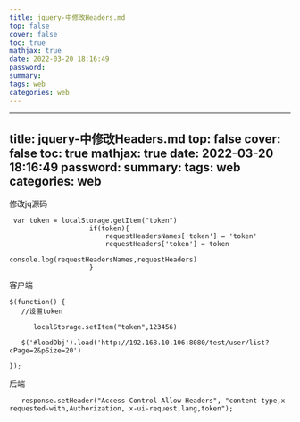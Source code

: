 ```yaml
---
title: jquery-中修改Headers.md
top: false
cover: false
toc: true
mathjax: true
date: 2022-03-20 18:16:49
password:
summary:
tags: web
categories: web
---
```

---
title: jquery-中修改Headers.md
top: false
cover: false
toc: true
mathjax: true
date: 2022-03-20 18:16:49
password:
summary:
tags: web
categories: web
---
修改jq源码
~~~
 var token = localStorage.getItem("token")
                    if(token){
                        requestHeadersNames['token'] = 'token'
                        requestHeaders['token'] = token
                        console.log(requestHeadersNames,requestHeaders)
                    }
~~~

客户端
~~~
$(function() {
   //设置token

      localStorage.setItem("token",123456)

   $('#loadObj').load('http://192.168.10.106:8080/test/user/list?cPage=2&pSize=20')

});
~~~

后端
~~~
   response.setHeader("Access-Control-Allow-Headers", "content-type,x-requested-with,Authorization, x-ui-request,lang,token");
~~~
